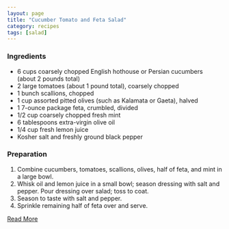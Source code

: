```yaml
---
layout: page
title: "Cucumber Tomato and Feta Salad"
category: recipes
tags: [salad]
---
```


### Ingredients
* 6 cups coarsely chopped English hothouse or Persian cucumbers (about 2 pounds total)
* 2 large tomatoes (about 1 pound total), coarsely chopped
* 1 bunch scallions, chopped
* 1 cup assorted pitted olives (such as Kalamata or Gaeta), halved
* 1 7-ounce package feta, crumbled, divided
* 1/2 cup coarsely chopped fresh mint
* 6 tablespoons extra-virgin olive oil
* 1/4 cup fresh lemon juice
* Kosher salt and freshly ground black pepper

### Preparation
1. Combine cucumbers, tomatoes, scallions, olives, half of feta, and mint in a large bowl. 
1. Whisk oil and lemon juice in a small bowl; season dressing with salt and pepper. Pour dressing over salad; toss to coat. 
1. Season to taste with salt and pepper. 
1. Sprinkle remaining half of feta over and serve.

[Read More](http://www.epicurious.com:80/recipes/food/views/Cucumber-Tomato-and-Feta-Salad-365671#ixzz1pmrg1bnh)